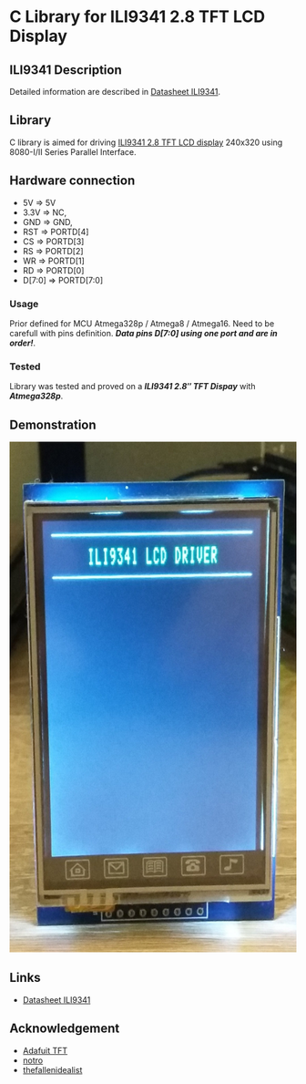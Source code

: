 # C Library for ILI9341 2.8 TFT LCD Display

## ILI9341 Description
Detailed information are described in [Datasheet ILI9341](https://cdn-shop.adafruit.com/datasheets/ILI9341.pdf).

## Library
C library is aimed for driving [ILI9341 2.8 TFT LCD display](#demonstration) 240x320 using 8080-I/II Series Parallel Interface.

## Hardware connection
- 5V => 5V
- 3.3V => NC, 
- GND => GND, 
- RST => PORTD[4]
- CS => PORTD[3]
- RS => PORTD[2]
- WR => PORTD[1]
- RD => PORTD[0]
- D[7:0] => PORTD[7:0]

### Usage
Prior defined for MCU Atmega328p / Atmega8 / Atmega16. Need to be carefull with pins definition. **_Data pins D[7:0] using one port and are in order!_**.

### Tested
Library was tested and proved on a **_ILI9341 2.8″ TFT Dispay_** with **_Atmega328p_**.
  
## Demonstration
<img src="img/img.jpg" />

## Links
- [Datasheet ILI9341](https://cdn-shop.adafruit.com/datasheets/ILI9341.pdf)

## Acknowledgement
- [Adafuit TFT](https://github.com/adafruit/TFTLCD-Library)
- [notro](https://github.com/notro/fbtft/blob/master/fb_ili9341.c)
- [thefallenidealist](https://github.com/thefallenidealist/ili9341/blob/master/glcd.c)
